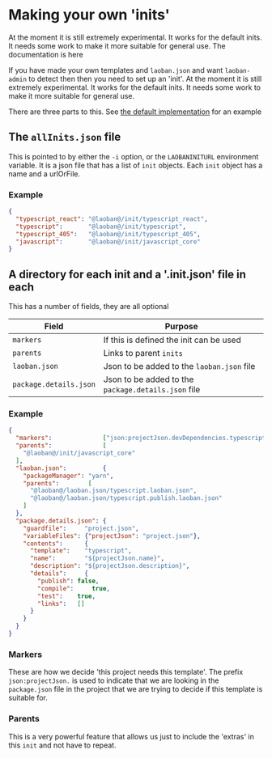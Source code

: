
# Making your own 'inits'
At the moment it is still extremely experimental. It works for the default inits. It needs some work to make
it more suitable for general use. The documentation is here

If you have made your own templates and `laoban.json` and want `laoban-admin` to detect then then you need to set up
an 'init'. At the moment it is still extremely experimental. It works for the default inits. It needs some work to make
it more suitable for general use.

There are three parts to this.
See [the default implementation](https://github.com/phil-rice/laoban/tree/master/common/init) for an example

## The `allInits.json` file

This is pointed to by either the `-i` option, or the `LAOBANINITURL` environment variable. It is a json file that has a
list of `init` objects. Each `init` object has a name and a urlOrFile.

### Example

```json
{
  "typescript_react": "@laoban@/init/typescript_react",
  "typescript":       "@laoban@/init/typescript",
  "typescript_405":   "@laoban@/init/typescript_405",
  "javascript":       "@laoban@/init/javascript_core"
}
```

## A directory for each init and a '.init.json' file in each

This has a number of fields, they are all optional

| Field | Purpose |
| --- | --- |
| `markers` | If this is defined the init can be used|
|`parents` | Links to parent `inits`
|`laoban.json` | Json to be added to the `laoban.json` file
|`package.details.json` | Json to be added to the `package.details.json` file

### Example

```json
{
  "markers":              ["json:projectJson.devDependencies.typescript"],
  "parents":              [
    "@laoban@/init/javascript_core"
  ],
  "laoban.json":          {
    "packageManager": "yarn",
    "parents":        [
      "@laoban@/laoban.json/typescript.laoban.json",
      "@laoban@/laoban.json/typescript.publish.laoban.json"
    ]
  },
  "package.details.json": {
    "guardfile":     "project.json",
    "variableFiles": {"projectJson": "project.json"},
    "contents":      {
      "template":    "typescript",
      "name":        "${projectJson.name}",
      "description": "${projectJson.description}",
      "details":     {
        "publish": false,
        "compile":     true,
        "test":    true,
        "links":   []
      }
    }
  }
}
```

### Markers

These are how we decide 'this project needs this template'. The prefix `json:projectJson.` is used to indicate that we
are looking in the `package.json` file in the project that we are trying to decide if this template is suitable for.

### Parents

This is a very powerful feature that allows us just to include the 'extras' in this `init` and not have to repeat.


